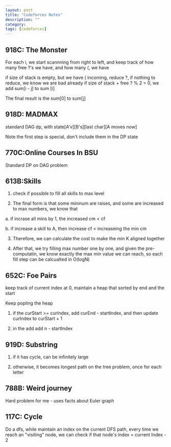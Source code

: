 ```yaml
---
layout: post
title: "Codeforces Notes" 
description: ""
category: 
tags: [codeforces]
---
```


918C: The Monster
--------
For each i,
we start scannning from right to left, and keep track of how many free ?'s we have, and how many (, we have

if size of stack is empty, but we have ( incoming, reduce ?, if nothing to reduce, we know we are bad already
if size of stack + free ? % 2 = 0, we add sum[i - j] to sum [i]

The final result is the sum[0]  to sum[j]

918D: MADMAX
-------
standard DAG dp, with state[A'v][B's][last char][A moves now]

Note the first step is special, don't include them in the DP state

770C:Online Courses In BSU
---------
Standard DP on DAG problem

613B:Skills
---------
1. check if possible to fill all skills to max level

2. The final form is that some mininum are raises, and some are increased to max numbers, we know that

a. if incrase all mins by 1, the increased cm  <  cf

b. if increase a skill to A, then increase cf < increaseing the min cm

3. Therefore, we can calculate the cost to make the min K aligned together

4. After that, we try filling max number one by one, and given the pre-computatin, we know exactly the max min value we can reach, so each fill step can be calcualted in O(logN)

652C: Foe Pairs
----------
keep track of current index at 0, maintain a heap that sorted by end and the start

Keep popling the heap

1. if the curStart >= curIndex, add curEnd - startIndex, and then update curIndex to curStart + 1

2. in the add add n - startIndex

919D: Substring
----------
1. if it has cycle, can be infinitely large

2. otherwise, it becomes longest path on the tree problem, once for each letter

788B: Weird journey
----------
Hard problem for me - uses facts about Euler graph

117C: Cycle
----------
Do a dfs, while maintain an index on the current DFS path, every time we reach an "visiting" node, we can check if that node's index = current Index - 2
